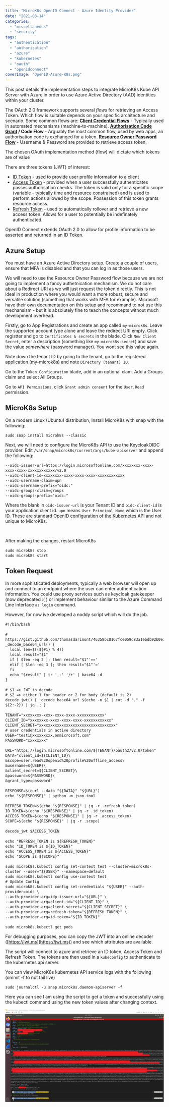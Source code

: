 ```yaml
---
title: "MicroK8s OpenID Connect - Azure Identity Provider"
date: "2021-03-14"
categories: 
  - "miscellaneous"
  - "security"
tags: 
  - "authentication"
  - "authorisation"
  - "azure"
  - "kubernetes"
  - "oauth"
  - "openidconnect"
coverImage: "OpenID-Azure-K8s.png"
---
```


This post details the implementation steps to integrate MicroK8s Kube API Server with Azure in order to use Azure Active Directory (AAD) identities within your cluster.

The OAuth 2.0 framework supports several _flows_ for retrieving an Access Token. Which flow is suitable depends on your specific architecture and scenario. Some common flows are: [**Client Credential Flows**](https://auth0.com/docs/flows/client-credentials-flow) - Typically used in automated mechanisms (machine-to-machine). **[Authorisation Code Grant](https://auth0.com/docs/flows/authorization-code-flow) / Code Flow** - Arguably the most common flow, used by web apps, an authorisation code is exchanged for a token. [**Resource Owner Password Flow**](https://auth0.com/docs/flows/resource-owner-password-flow) - Username & Password are provided to retrieve access token.

The chosen OAuth implementation method (flow) will dictate which tokens are of value

There are three tokens (JWT) of interest:

- [ID Token](https://auth0.com/docs/tokens/id-tokens) - used to provide user profile information to a client
- [Access Token](https://auth0.com/docs/tokens/access-tokens) - provided when a user successfully authenticates passes authorisation checks. The token is valid only for a specific scope (variable - typically time and resource constrained) and is used to perform actions allowed by the scope. Possession of this token grants resource access.
- [Refresh Token](https://auth0.com/docs/tokens/refresh-tokens) - used to automatically rollover and retrieve a new access token. Allows for a user to potentially be indefinately authenticated.

OpenID Connect extends OAuth 2.0 to allow for profile information to be asserted and returned in an ID Token.

## Azure Setup

You must have an Azure Active Directory setup. Create a couple of users, ensure that MFA is disabled and that you can log in as those users.

We will need to use the Resource Owner Password flow because we are not going to implement a fancy authetnication mechanism. We do not care about a Redirect URI as we will just request the token directly. This is not ideal in production where you would want a more robust, secure and versatile solution (something that works with MFA for example). Microsoft have their [own documentation](https://docs.microsoft.com/en-us/azure/active-directory/develop/v2-oauth-ropc) on this setup and recommand to not use this mechansism - but it is absolutely fine to teach the concepts without much development overhead.

Firstly, go to App Registrations and create an app called `my-microk8s`. Leave the supported account type alone and leave the redirect URI empty. Click registter and go to `Certificates & secrets` in the blade. Click `New Client Secret`, enter a description (something like `my-microk8s-secret`) and save the value _somewhere_ (password manager). You wont see this value again.

Note down the tenant ID by going to the tenant, go to the registered application (my-microk8s) and note `Directory (tenant) ID`.

Go to the `Token Configuration` blade, add in an optional clam. Add a Groups claim and select All Groups.

Go to `API Permissions`, click `Grant admin consent` for the `User.Read` permission.

## MicroK8s Setup

On a modern Linux (Ubuntu) distribution, Install MicroK8s with snap with the following:

```
sudo snap install microk8s --classic
```

Next, we will need to configure the MicroK8s API to use the KeycloakOIDC provider. Edit `/var/snap/microk8s/current/args/kube-apiserver` and append the following:

```
--oidc-issuer-url=https://login.microsoftonline.com/xxxxxxxx-xxxx-xxxx-xxxx-xxxxxxxxxxxx/v2.0
--oidc-client-id=xxxxxxxx-xxxx-xxxx-xxxx-xxxxxxxxxxxx
--oidc-username-claim=upn
--oidc-username-prefix="oidc:"
--oidc-groups-claim=groups
--oidc-groups-prefix="oidc:"
```

Where the blank in `oidc-issuer-url` is your Tenant ID and `oidc-client-id` is your application client id. `upn` means `User Principal Name` which is the User ID. These are standard OpenID [configuration of the Kubernetes API](https://kubernetes.io/docs/reference/access-authn-authz/authentication/#configuring-the-api-server) and not unique to MicroK8s.

 

After making the changes, restart MicroK8s
```
sudo microk8s stop
sudo microk8s start
```

## Token Request

In more sophisticated deployments, typically a web browser will open up and connect to an endpoint where the user can enter authentication information. You could use proxy services such as keycloak gatekeeper (now deprecated :( ) or implement behaviour similar to the Azure Command Line Interface `az login` command.

However, for now ive developed a noddy script which will do the job.

```
#!/bin/bash
 
# https://gist.github.com/thomasdarimont/46358bc8167fce059d83a1ebdb92b0e7
_decode_base64_url() {
  local len=$((${#1} % 4))
  local result="$1"
  if [ $len -eq 2 ]; then result="$1"'=='
  elif [ $len -eq 3 ]; then result="$1"'=' 
  fi
  echo "$result" | tr '_-' '/+' | base64 -d
}
 
# $1 => JWT to decode
# $2 => either 1 for header or 2 for body (default is 2)
decode_jwt() { _decode_base64_url $(echo -n $1 | cut -d "." -f ${2:-2}) | jq .; }
 
TENANT="xxxxxxxx-xxxx-xxxx-xxxx-xxxxxxxxxxxx"
CLIENT_ID="xxxxxxxx-xxxx-xxxx-xxxx-xxxxxxxxxxxx"
CLIENT_SECRET="xxxxxxxxxxxxxxxxxxxxxxxxxxxxxxxxxx"
# user credentials in active directory
USER="test1@xxxxxxxxx.onmicrosoft.com"
PASSWORD="xxxxxxxx"
 
URL="https://login.microsoftonline.com/${TENANT}/oauth2/v2.0/token"
DATA="client_id=${CLIENT_ID}\
&scope=user.read%20openid%20profile%20offline_access\
&username=${USER}\
&client_secret=${CLIENT_SECRET}\
&password=${PASSWORD}\
&grant_type=password"
 
RESPONSE=$(curl --data "${DATA}" "${URL}")
echo "${RESPONSE}" | python -m json.tool
 
REFRESH_TOKEN=$(echo "${RESPONSE}" | jq -r .refresh_token)
ID_TOKEN=$(echo "${RESPONSE}" | jq -r .id_token)
ACCESS_TOKEN=$(echo "${RESPONSE}" | jq -r .access_token)
SCOPE=$(echo "${RESPONSE}" | jq -r .scope)
 
decode_jwt $ACCESS_TOKEN
 
echo "REFRESH_TOKEN is ${REFRESH_TOKEN}"
echo "ID_TOKEN is ${ID_TOKEN}"
echo "ACCESS_TOKEN is ${ACCESS_TOKEN}"
echo "SCOPE is ${SCOPE}"
 
sudo microk8s.kubectl config set-context test --cluster=microk8s-cluster --user="${USER}" --namespace=default
sudo microk8s.kubectl config use-context test
# Update Config
sudo microk8s.kubectl config set-credentials "${USER}" --auth-provider=oidc \
--auth-provider-arg=idp-issuer-url="${URL}" \
--auth-provider-arg=client-id="${CLIENT_ID}" \
--auth-provider-arg=client-secret="${CLIENT_SECRET}" \
--auth-provider-arg=refresh-token="${REFRESH_TOKEN}" \
--auth-provider-arg=id-token="${ID_TOKEN}"
 
sudo microk8s.kubectl get pods
```

For debugging purposes, you can copy the JWT into an online decoder ([https://jwt.ms](https://jwt.ms)) and see which attributes are available.

The script will connect to azure and retrieve an ID token, Access Token and Refresh Token. The tokens are then used in a `kubeconfig` to authenticate to the kubernetes api server.

You can view MicroK8s kubernetes API service logs with the following (ommit -f to not tail live)
```
sudo journalctl -u snap.microk8s.daemon-apiserver -f
```

Here you can see I am using the script to get a token and successfully using the kubectl command using the new token values after changing context.

![](/images/working.png)
